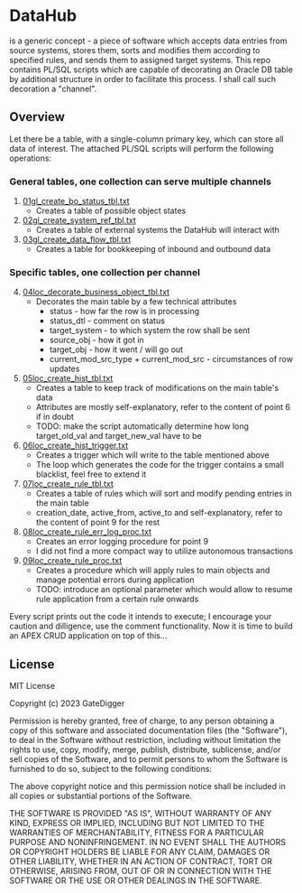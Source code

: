 # DataHub
is a generic concept - a piece of software which accepts data entries from source systems, stores them, sorts and modifies them according to specified rules, and sends them to assigned target systems. This repo contains PL/SQL scripts which are capable of decorating an Oracle DB table by additional structure in order to facilitate this process. I shall call such decoration a "channel".

## Overview
Let there be a table, with a single-column primary key, which can store all data of interest. The attached PL/SQL scripts will perform the following operations:

### General tables, one collection can serve multiple channels
1. [01gl_create_bo_status_tbl.txt](src/01gl_create_bo_status_tbl.txt)
   - Creates a table of possible object states
2. [02gl_create_system_ref_tbl.txt](src/02gl_create_system_ref_tbl.txt)
   - Creates a table of external systems the DataHub will interact with
3. [03gl_create_data_flow_tbl.txt](src/03gl_create_data_flow_tbl.txt)
   - Creates a table for bookkeeping of inbound and outbound data
### Specific tables, one collection per channel
4. [04loc_decorate_business_object_tbl.txt](src/04loc_decorate_business_object_tbl.txt)
   - Decorates the main table by a few technical attributes
     - status - how far the row is in processing
     - status_dtl - comment on status
     - target_system - to which system the row shall be sent
     - source_obj - how it got in
     - target_obj - how it went / will go out
     - current_mod_src_type + current_mod_src - circumstances of row updates
5. [05loc_create_hist_tbl.txt](src/05loc_create_hist_tbl.txt)
   - Creates a table to keep track of modifications on the main table's data
   - Attributes are mostly self-explanatory, refer to the content of point 6 if in doubt
   - TODO: make the script automatically determine how long target_old_val and target_new_val have to be
6. [06loc_create_hist_trigger.txt](src/06loc_create_hist_trigger.txt)
   - Creates a trigger which will write to the table mentioned above
   - The loop which generates the code for the trigger contains a small blacklist, feel free to extend it
7. [07loc_create_rule_tbl.txt](src/07loc_create_rule_tbl.txt)
   - Creates a table of rules which will sort and modify pending entries in the main table
   - creation_date, active_from, active_to and self-explanatory, refer to the content of point 9 for the rest
8. [08loc_create_rule_err_log_proc.txt](src/08loc_create_rule_err_log_proc.txt)
   - Creates an error logging procedure for point 9
   - I did not find a more compact way to utilize autonomous transactions
9. [09loc_create_rule_proc.txt](src/09loc_create_rule_proc.txt)
   - Creates a procedure which will apply rules to main objects and manage potential errors during application
   - TODO: introduce an optional parameter which would allow to resume rule application from a certain rule onwards
  
Every script prints out the code it intends to execute; I encourage your caution and dilligence, use the comment functionality. Now it is time to build an APEX CRUD application on top of this...

## License

MIT License

Copyright (c) 2023 GateDigger

Permission is hereby granted, free of charge, to any person obtaining a copy
of this software and associated documentation files (the "Software"), to deal
in the Software without restriction, including without limitation the rights
to use, copy, modify, merge, publish, distribute, sublicense, and/or sell
copies of the Software, and to permit persons to whom the Software is
furnished to do so, subject to the following conditions:

The above copyright notice and this permission notice shall be included in all
copies or substantial portions of the Software.

THE SOFTWARE IS PROVIDED "AS IS", WITHOUT WARRANTY OF ANY KIND, EXPRESS OR
IMPLIED, INCLUDING BUT NOT LIMITED TO THE WARRANTIES OF MERCHANTABILITY,
FITNESS FOR A PARTICULAR PURPOSE AND NONINFRINGEMENT. IN NO EVENT SHALL THE
AUTHORS OR COPYRIGHT HOLDERS BE LIABLE FOR ANY CLAIM, DAMAGES OR OTHER
LIABILITY, WHETHER IN AN ACTION OF CONTRACT, TORT OR OTHERWISE, ARISING FROM,
OUT OF OR IN CONNECTION WITH THE SOFTWARE OR THE USE OR OTHER DEALINGS IN THE
SOFTWARE.
